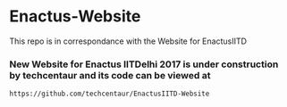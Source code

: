 Enactus-Website
===============

This repo is in correspondance with the Website for EnactusIITD

### New Website for Enactus IITDelhi 2017 is under construction by techcentaur and its code can be viewed at

```
https://github.com/techcentaur/EnactusIITD-Website
```
